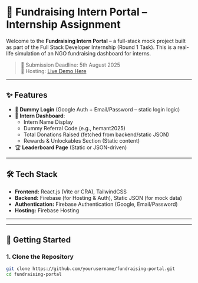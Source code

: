 # 🌟 Fundraising Intern Portal – Internship Assignment

Welcome to the **Fundraising Intern Portal** – a full-stack mock project built as part of the Full Stack Developer Internship (Round 1 Task). This is a real-life simulation of an NGO fundraising dashboard for interns.

> 📅 Submission Deadline: 5th August 2025  
> 🚀 Hosting: [Live Demo Here](https://assignment-she-can.vercel.app/dashboard)

---

## ✨ Features

- 🔐 **Dummy Login** (Google Auth + Email/Password – static login logic)
- 👤 **Intern Dashboard**:
  - Intern Name Display
  - Dummy Referral Code (e.g., hemant2025)
  - Total Donations Raised (fetched from backend/static JSON)
  - Rewards & Unlockables Section (Static content)
- 🏆 **Leaderboard Page** (Static or JSON-driven)

---

## 🛠️ Tech Stack

- **Frontend:** React.js (Vite or CRA), TailwindCSS
- **Backend:** Firebase (for Hosting & Auth), Static JSON (for mock data)
- **Authentication:** Firebase Authentication (Google, Email/Password)
- **Hosting:** Firebase Hosting

---

---

## 🚀 Getting Started

### 1. Clone the Repository

```bash
git clone https://github.com/yourusername/fundraising-portal.git
cd fundraising-portal
